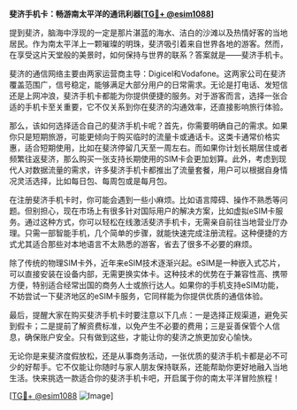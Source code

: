 **斐济手机卡：畅游南太平洋的通讯利器[[TG💪+ @esim1088](https://t.me/s/esim1088)]**

提到斐济，脑海中浮现的一定是那片湛蓝的海水、洁白的沙滩以及热情好客的当地居民。作为南太平洋上一颗璀璨的明珠，斐济吸引着来自世界各地的游客。然而，在享受这片天堂般的美景时，如何保持与世界的联系？答案就是——斐济手机卡。

斐济的通信网络主要由两家运营商主导：Digicel和Vodafone。这两家公司在斐济覆盖范围广，信号稳定，能够满足大部分用户的日常需求。无论是打电话、发短信还是上网冲浪，斐济手机卡都能为你提供便捷的服务。对于游客而言，选择一张合适的手机卡至关重要，它不仅关系到你在斐济的沟通效率，还直接影响旅行体验。

那么，该如何选择适合自己的斐济手机卡呢？首先，你需要明确自己的需求。如果你只是短期旅游，可能更倾向于购买临时的流量卡或通话卡。这类卡通常价格实惠，适合短期使用，比如在斐济停留几天至一周左右。而如果你计划长期居住或者频繁往返斐济，那么购买一张支持长期使用的SIM卡会更加划算。此外，考虑到现代人对数据流量的需求，许多斐济手机卡都推出了流量套餐，用户可以根据自身情况灵活选择，比如每日包、每周包或是每月包。

在注册斐济手机卡时，你可能会遇到一些小麻烦。比如语言障碍、操作不熟悉等问题。但别担心，现在市场上有很多针对国际用户的解决方案，比如虚拟eSIM卡服务。通过这种方式，你可以轻松在线激活斐济手机卡，无需亲自前往当地营业厅办理。只需一部智能手机，几个简单的步骤，就能快速完成注册流程。这种便捷的方式尤其适合那些对本地语言不太熟悉的游客，省去了很多不必要的麻烦。

除了传统的物理SIM卡外，近年来eSIM技术逐渐兴起。eSIM是一种嵌入式芯片，可以直接安装在设备内部，无需更换实体卡。这种技术的优势在于兼容性高、携带方便，特别适合经常出国的商务人士或旅行达人。如果你的手机支持eSIM功能，不妨尝试一下斐济地区的eSIM卡服务，它同样能为你提供优质的通信体验。

最后，提醒大家在购买斐济手机卡时要注意以下几点：一是选择正规渠道，避免买到假卡；二是提前了解资费标准，以免产生不必要的费用；三是妥善保管个人信息，确保账户安全。只有做到这些，才能让你的斐济之旅更加安心愉快。

无论你是来斐济度假放松，还是从事商务活动，一张优质的斐济手机卡都是必不可少的好帮手。它不仅能让你随时与家人朋友保持联系，还能帮助你更好地融入当地生活。快来挑选一款适合你的斐济手机卡吧，开启属于你的南太平洋冒险旅程！

[[TG💪+ @esim1088](https://t.me/s/esim1088) ![Image](https://i.postimg.cc/4NQfJmqS/Snipaste-2025-05-13-00-14-12.png)]